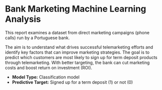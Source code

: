 # Bank Marketing Machine Learning Analysis

This report examines a dataset from direct marketing campaigns (phone calls) run by a Portuguese bank.

The aim is to understand what drives successful telemarketing efforts and identify key factors that can improve marketing strategies. The goal is to predict which customers are most likely to sign up for term deposit products through telemarketing. With better targeting, the bank can cut marketing costs and boost return on investment (ROI).

- **Model Type:** Classification model
- **Predictive Target:** Signed up for a term deposit (1) or not (0)
